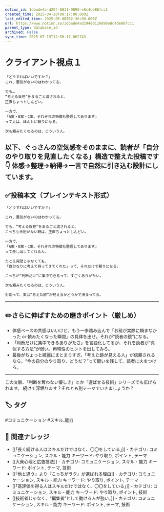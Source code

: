 ```yaml
---
notion_id: 1dbade4a-d294-8011-9890-e8c4de86fcc1
created_time: 2025-04-20T08:17:00.000Z
last_edited_time: 2025-05-08T02:36:00.000Z
url: https://www.notion.so/1dbade4ad29480119890e8c4de86fcc1
parent_type: database_id
archived: False
sync_time: 2025-07-19T12:50:17.062743
---
```


# クライアント視点１

```plain text
「どうすればいいですか？」
これ、悪気がないのはわかってる。

でも…
“考える負担”をまるごと渡されると、
正直ちょっとしんどい。

一方で、
「A案・B案・C案、それぞれの特徴も整理してあります」
って人は、ほんとに頼りになる。

次も頼みたくなるのは、こういう人。
```
以下、ぐっさんの空気感をそのままに、読者が「自分のやり取りを見直したくなる」構造で整えた投稿です👇
体感→整理→納得→一言で自然に引き込む設計にしています。
---
## ✅投稿本文（プレインテキスト形式）
```plain text
「どうすればいいですか？」

これ、悪気がないのはわかってる。

でも、“考える負担”をまるごと渡されると、
こっちも余裕がない時は、正直ちょっとしんどい。

一方で、
「A案・B案・C案、それぞれの特徴も整理してあります」
って差し出してくれる人。

たとえ完璧じゃなくても、
「自分なりに考えて持ってきてくれた」って、それだけで頼りになる。

こっちが“判断だけ”に集中できるって、すごくありがたい。

次も頼みたくなるのは、こういう人。

対応って、実は“考えた跡”が見えるかどうかで決まってる。

```
---
## ✏️さらに伸ばすための磨きポイント（厳しめ）
- 体感ベースの共感はいいけど、もう一歩踏み込んで「お前が実際に頼まなかった or 頼みたくなった瞬間」の具体を出せ。それが“読者の鏡”になる。
- 「判断だけに集中できるありがたさ」を言語化してるが、それを読者が“真似する方法”が弱い。再現性のヒントを出してみろ。
- 最後がちょっと綺麗にまとまりすぎ。「考えた跡が見える人」が信頼されるなら、“今の自分のやり取り、どうだ？”って問いを残して、読者に火をつけろ。
---
この文脈、「判断を奪わない優しさ」とか「選ばせる技術」シリーズでも広げられます。
続けて深堀ります？それとも別テーマでいきましょうか？

## 🏷️ タグ
#コミュニケーション #スキル_能力

## 🔗 関連ナレッジ
- [[「長く続ける人はスキルだけではなく、〇〇をしている」]] - カテゴリ: コミュニケーション, スキル・能力 キーワード: やり取り, ポイント, テーマ
- [[大衆心理と広告技法]] - カテゴリ: コミュニケーション, スキル・能力 キーワード: ポイント, テーマ, 技術
- [[『他と違う』より『こっちがラク』が選ばれる理由]] - カテゴリ: コミュニケーション, スキル・能力 キーワード: やり取り, ポイント, テーマ
- [[「高評価を得る人はスキルだけではなく、〇〇をしている」]] - カテゴリ: コミュニケーション, スキル・能力 キーワード: やり取り, ポイント, 技術
- [[技術者じゃなく、“編集者”として動ける人が強い。]] - カテゴリ: コミュニケーション, スキル・能力 キーワード: ポイント, テーマ, 技術
